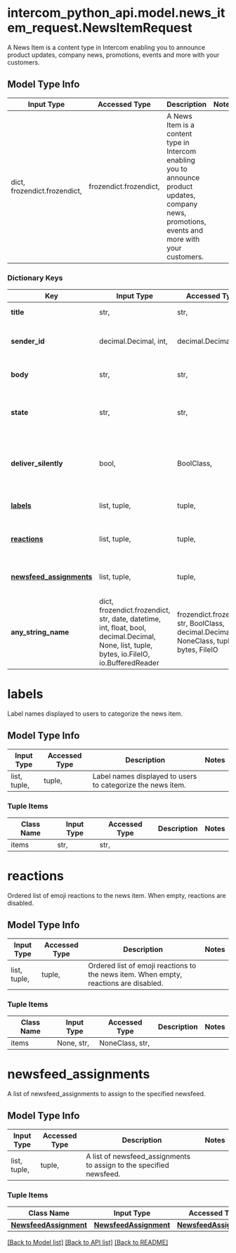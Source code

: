 # intercom_python_api.model.news_item_request.NewsItemRequest

A News Item is a content type in Intercom enabling you to announce product updates, company news, promotions, events and more with your customers.

## Model Type Info
Input Type | Accessed Type | Description | Notes
------------ | ------------- | ------------- | -------------
dict, frozendict.frozendict,  | frozendict.frozendict,  | A News Item is a content type in Intercom enabling you to announce product updates, company news, promotions, events and more with your customers. | 

### Dictionary Keys
Key | Input Type | Accessed Type | Description | Notes
------------ | ------------- | ------------- | ------------- | -------------
**title** | str,  | str,  | The title of the news item. | 
**sender_id** | decimal.Decimal, int,  | decimal.Decimal,  | The id of the sender of the news item. Must be a teammate on the workspace. | 
**body** | str,  | str,  | The news item body, which may contain HTML. | [optional] 
**state** | str,  | str,  | News items will not be visible to your users in the assigned newsfeeds until they are set live. | [optional] must be one of ["draft", "live", ] 
**deliver_silently** | bool,  | BoolClass,  | When set to &#x60;true&#x60;, the news item will appear in the messenger newsfeed without showing a notification badge. | [optional] 
**[labels](#labels)** | list, tuple,  | tuple,  | Label names displayed to users to categorize the news item. | [optional] 
**[reactions](#reactions)** | list, tuple,  | tuple,  | Ordered list of emoji reactions to the news item. When empty, reactions are disabled. | [optional] 
**[newsfeed_assignments](#newsfeed_assignments)** | list, tuple,  | tuple,  | A list of newsfeed_assignments to assign to the specified newsfeed. | [optional] 
**any_string_name** | dict, frozendict.frozendict, str, date, datetime, int, float, bool, decimal.Decimal, None, list, tuple, bytes, io.FileIO, io.BufferedReader | frozendict.frozendict, str, BoolClass, decimal.Decimal, NoneClass, tuple, bytes, FileIO | any string name can be used but the value must be the correct type | [optional]

# labels

Label names displayed to users to categorize the news item.

## Model Type Info
Input Type | Accessed Type | Description | Notes
------------ | ------------- | ------------- | -------------
list, tuple,  | tuple,  | Label names displayed to users to categorize the news item. | 

### Tuple Items
Class Name | Input Type | Accessed Type | Description | Notes
------------- | ------------- | ------------- | ------------- | -------------
items | str,  | str,  |  | 

# reactions

Ordered list of emoji reactions to the news item. When empty, reactions are disabled.

## Model Type Info
Input Type | Accessed Type | Description | Notes
------------ | ------------- | ------------- | -------------
list, tuple,  | tuple,  | Ordered list of emoji reactions to the news item. When empty, reactions are disabled. | 

### Tuple Items
Class Name | Input Type | Accessed Type | Description | Notes
------------- | ------------- | ------------- | ------------- | -------------
items | None, str,  | NoneClass, str,  |  | 

# newsfeed_assignments

A list of newsfeed_assignments to assign to the specified newsfeed.

## Model Type Info
Input Type | Accessed Type | Description | Notes
------------ | ------------- | ------------- | -------------
list, tuple,  | tuple,  | A list of newsfeed_assignments to assign to the specified newsfeed. | 

### Tuple Items
Class Name | Input Type | Accessed Type | Description | Notes
------------- | ------------- | ------------- | ------------- | -------------
[**NewsfeedAssignment**](NewsfeedAssignment.md) | [**NewsfeedAssignment**](NewsfeedAssignment.md) | [**NewsfeedAssignment**](NewsfeedAssignment.md) |  | 

[[Back to Model list]](../../README.md#documentation-for-models) [[Back to API list]](../../README.md#documentation-for-api-endpoints) [[Back to README]](../../README.md)

